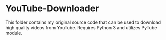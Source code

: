 # YouTube-Downloader
This folder contains my original source code that can be used to download high quality videos from YouTube.
Requires Python 3 and utilizes PyTube module.
